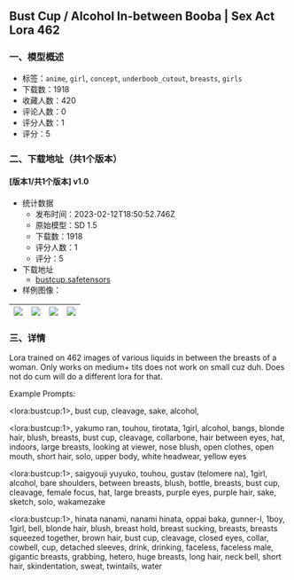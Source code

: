 ## Bust Cup / Alcohol In-between Booba | Sex Act Lora 462
### 一、模型概述

- 标签：`anime`, `girl`, `concept`, `underboob_cutout`, `breasts`, `girls`
- 下载数：1918
- 收藏人数：420
- 评论人数：0
- 评分人数：1
- 评分：5

### 二、下载地址（共1个版本）

#### [版本1/共1个版本] v1.0

- 统计数据
  - 发布时间：2023-02-12T18:50:52.746Z
  - 原始模型：SD 1.5
  - 下载数：1918
  - 评分人数：1
  - 评分：5
- 下载地址
  - [bustcup.safetensors](https://civitai.com/api/download/models/9818)
- 样例图像：

| <img src="https://image.civitai.com/xG1nkqKTMzGDvpLrqFT7WA/14b99678-be81-4fe5-fedf-b578d9499c00/width=450/95314.jpeg" /> | <img src="https://image.civitai.com/xG1nkqKTMzGDvpLrqFT7WA/32aa5129-3d38-4a76-604c-6b9e54837100/width=450/95317.jpeg" /> | <img src="https://image.civitai.com/xG1nkqKTMzGDvpLrqFT7WA/273d407d-8cd4-479e-db18-ea861a023100/width=450/95316.jpeg" /> | <img src="https://image.civitai.com/xG1nkqKTMzGDvpLrqFT7WA/a0d73e42-60b0-48eb-20c1-3c1ba11b1700/width=450/95315.jpeg" /> |
| ---- | ---- | ---- | ---- |


### 三、详情
<p>Lora trained on 462 images of various liquids in between the breasts of a woman. Only works on medium+ tits does not work on small cuz duh. Does not do cum will do a different lora for that.</p><p></p><p>Example Prompts:</p><p>&lt;lora:bustcup:1&gt;, bust cup, cleavage, sake, alcohol,</p><p></p><p>&lt;lora:bustcup:1&gt;, yakumo ran, touhou, tirotata, 1girl, alcohol, bangs, blonde hair, blush, breasts, bust cup, cleavage, collarbone, hair between eyes, hat, indoors, large breasts, looking at viewer, nose blush, open clothes, open mouth, short hair, solo, upper body, white headwear, yellow eyes</p><p></p><p>&lt;lora:bustcup:1&gt;, saigyouji yuyuko, touhou, gustav (telomere na), 1girl, alcohol, bare shoulders, between breasts, blush, bottle, breasts, bust cup, cleavage, female focus, hat, large breasts, purple eyes, purple hair, sake, sketch, solo, wakamezake</p><p></p><p>&lt;lora:bustcup:1&gt;, hinata nanami, nanami hinata, oppai baka, gunner-l, 1boy, 1girl, bell, blonde hair, blush, breast hold, breast sucking, breasts, breasts squeezed together, brown hair, bust cup, cleavage, closed eyes, collar, cowbell, cup, detached sleeves, drink, drinking, faceless, faceless male, gigantic breasts, grabbing, hetero, huge breasts, long hair, neck bell, short hair, skindentation, sweat, twintails, water</p>